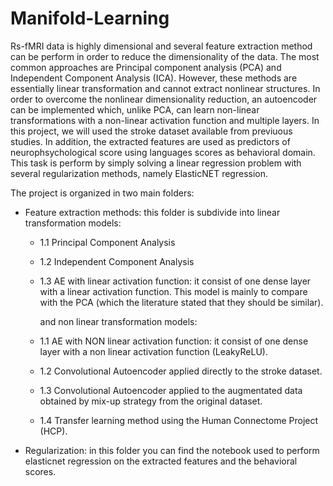 # Manifold-Learning

Rs-fMRI data is highly dimensional and several feature extraction method can be perform in order to reduce the dimensionality of the data. The most common approaches are Principal component analysis (PCA) and Independent Component Analysis (ICA). However, these methods are essentially  linear transformation and cannot extract nonlinear structures. In order to overcome the nonlinear dimensionality reduction, an autoencoder can be implemented which, unlike PCA, can learn non-linear transformations with a non-linear activation function and multiple layers. In this project, we will used the stroke dataset available from previuous studies.
In addition, the extracted features are used as predictors of neurophsychological score using languages scores as behavioral domain. This task is perform by simply solving a linear regression problem with several regularization methods, namely ElasticNET regression.

The project is organized in two main folders:


 - Feature extraction methods: this folder is subdivide into linear transformation models:
    *  1.1 Principal Component Analysis
    * 1.2 Independent Component Analysis
    * 1.3 AE with linear activation function: it consist of one dense layer with a linear activation function. This model is mainly to compare with the PCA (which the literature stated that they should be similar). 
        
        and non linear transformation models:
     * 1.1  AE with NON linear activation function: it consist of one dense layer with a non linear activation function (LeakyReLU).
     * 1.2  Convolutional Autoencoder applied directly to the stroke dataset. 
     * 1.3  Convolutional Autoencoder applied to the augmentated data obtained by mix-up strategy from the original dataset.
     * 1.4  Transfer learning method using the Human Connectome Project (HCP).
     
 - Regularization: in this folder you can find the notebook used to perform elasticnet regression on the extracted features and the behavioral scores. 
